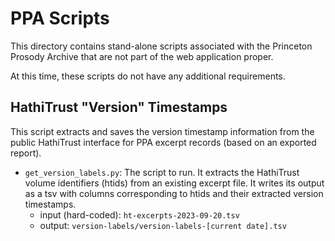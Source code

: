 # PPA Scripts

This directory contains stand-alone scripts associated with the Princeton
Prosody Archive that are not part of the web application proper.

At this time, these scripts do not have any additional requirements.

## HathiTrust "Version" Timestamps
This script extracts and saves the version timestamp information from the
public HathiTrust interface for PPA excerpt records (based on an exported report).

- `get_version_labels.py`: The script to run. It extracts the HathiTrust
volume identifiers (htids) from an existing excerpt file. It writes its output as a tsv
with columns corresponding to htids and their extracted version timestamps.
    - input (hard-coded): `ht-excerpts-2023-09-20.tsv` 
    - output: `version-labels/version-labels-[current date].tsv`
